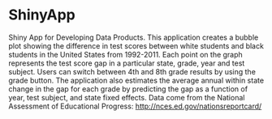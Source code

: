 ShinyApp
========

Shiny App for Developing Data Products. 
This application creates a bubble plot showing the difference in test scores between white students and black students in the United States from 1992-2011. Each point on the graph represents the test score gap in a particular state, grade, year and test subject. Users can switch between 4th and 8th grade results by using the grade button. The application also estimates the average annual within state change in the gap for each grade by predicting the gap as a function of year, test subject, and state fixed effects. Data come from the National Assessment of Educational Progress: http://nces.ed.gov/nationsreportcard/

